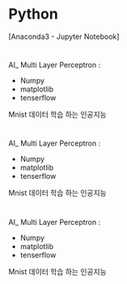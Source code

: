 # Python
[Anaconda3 - Jupyter Notebook]


#
AI_ Multi Layer Perceptron :
- Numpy
- matplotlib
- tenserflow 

Mnist 데이터 학습 하는 인공지능 

#
AI_ Multi Layer Perceptron :
- Numpy
- matplotlib
- tenserflow 

Mnist 데이터 학습 하는 인공지능 

#
AI_ Multi Layer Perceptron :
- Numpy
- matplotlib
- tenserflow 

Mnist 데이터 학습 하는 인공지능 

#
